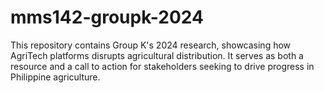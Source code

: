 # mms142-groupk-2024
This repository contains Group K's 2024 research, showcasing how AgriTech platforms disrupts agricultural distribution. It serves as both a resource and a call to action for stakeholders seeking to drive progress in Philippine agriculture.
